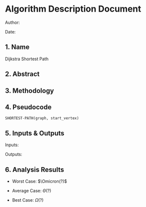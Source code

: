 # Algorithm Description Document

Author: 

Date: 

## 1. Name
Dijkstra Shortest Path

## 2. Abstract

## 3. Methodology

## 4. Pseudocode

```
SHORTEST-PATH(graph, start_vertex)

```

## 5. Inputs & Outputs

Inputs:

Outputs:

## 6. Analysis Results

* Worst Case: $\Omicron(?)$

* Average Case: $\Theta(?)$

* Best Case: $\Omega(?)$
